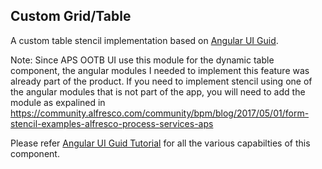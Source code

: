 ## Custom Grid/Table

A custom table stencil implementation based on [Angular UI Guid](http://ui-grid.info/docs/#/tutorial).

Note: Since APS OOTB UI use this module for the dynamic table component, the angular modules I needed to implement this feature was already part of the product.
If you need to implement stencil using one of the angular modules that is not part of the app, you will need to add the module as expalined in https://community.alfresco.com/community/bpm/blog/2017/05/01/form-stencil-examples-alfresco-process-services-aps

Please refer [Angular UI Guid Tutorial](http://ui-grid.info/docs/#/tutorial) for all the various capabilties of this component.


